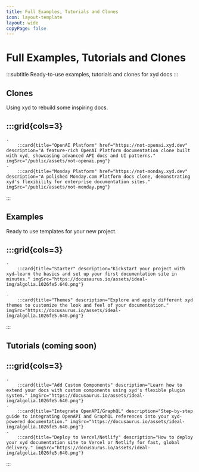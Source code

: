 ```yaml
---
title: Full Examples, Tutorials and Clones
icon: layout-template
layout: wide
copyPage: false
---
```


# Full Examples, Tutorials and Clones
:::subtitle
Ready-to-use examples, tutorials and clones for xyd docs
:::

## Clones
Using xyd to rebuild some inspiring docs.

:::grid{cols=3}
- 
    - 
        ::card{title="OpenAI Platform" href="https://not-openai.xyd.dev" description="A feature-rich OpenAI Platform documentation clone built with xyd, showcasing advanced API docs and UI patterns." imgSrc="/public/assets/not-openai.png"}
    - 
        ::card{title="Monday Platform" href="https://not-monday.xyd.dev" description="A polished Monday.com Platform docs clone, demonstrating xyd's flexibility for enterprise documentation sites." imgSrc="/public/assets/not-monday.png"}
:::

## Examples
Ready to use templates for your new project.

:::grid{cols=3}
- 
    - 
        ::card{title="Starter" description="Kickstart your project with xyd—learn the basics and set up your first documentation site in minutes." imgSrc="https://docusaurus.io/assets/ideal-img/algolia.1026fe5.640.png"}

    - 
        ::card{title="Themes" description="Explore and apply different xyd themes to customize the look and feel of your documentation." imgSrc="https://docusaurus.io/assets/ideal-img/algolia.1026fe5.640.png"}
    
:::

## Tutorials (coming soon)

:::grid{cols=3}
- 
    - 
        ::card{title="Add Custom Components" description="Learn how to extend your docs with custom components using xyd's flexible plugin system." imgSrc="https://docusaurus.io/assets/ideal-img/algolia.1026fe5.640.png"}
    - 
        ::card{title="Integrate OpenAPI/GraphQL" description="Step-by-step guide to integrating OpenAPI and GraphQL references into your xyd-powered documentation." imgSrc="https://docusaurus.io/assets/ideal-img/algolia.1026fe5.640.png"}
    - 
        ::card{title="Deploy to Vercel/Netlify" description="How to deploy your xyd documentation site to Vercel or Netlify for fast, global delivery." imgSrc="https://docusaurus.io/assets/ideal-img/algolia.1026fe5.640.png"}
:::
